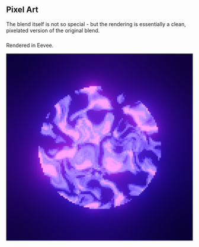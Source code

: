 ## Pixel Art
The blend itself is not so special - but the rendering is essentially a clean, pixelated version of the original blend.
#####
Rendered in Eevee.

![Pixel Art](pixelArt.png)